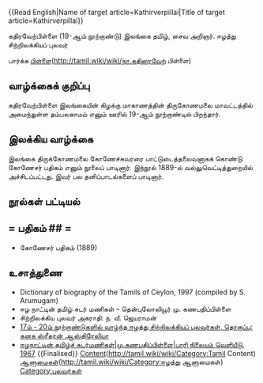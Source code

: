 {{Read English|Name of target article=Kathirverpillai|Title of target article=Kathirverpillai}}

கதிரவேற்பிள்ளை (19-ஆம் நூற்றாண்டு) இலங்கை தமிழ், சைவ அறிஞர். ஈழத்து சிற்றிலக்கியப் புலவர் 

பார்க்க [பிள்ளை](நா.கதிரைவேற்)(http://tamil.wiki/wiki/நா.கதிரைவேற் பிள்ளை)  
## வாழ்க்கைக் குறிப்பு
கதிரவேற்பிள்ளை இலங்கையின் கிழக்கு மாகாணத்தின் திருகோணமலை மாவட்டத்தில் அமைந்துள்ள தம்பலகாமம் எனும் ஊரில் 19-ஆம் நூற்றாண்டில் பிறந்தார்.
## இலக்கிய வாழ்க்கை
இலங்கை திருக்கோணமலை கோணேச்சுவரரை பாட்டுடைத்தலைவனாகக் கொண்டு கோணேசர் பதிகம் எனும் நூலைப் பாடினார். இந்நூல் 1889-ல் வல்லுவெட்டித்துறையில் அச்சிடப்பட்டது. இவர் பல தனிப்பாடல்களைப் பாடினார்.
## நூல்கள் பட்டியல்
## = பதிகம் ## =
* கோணேசர் பதிகம் (1889)
## உசாத்துணை
* Dictionary of biography of the Tamils of Ceylon, 1997 (compiled by S. Arumugam)
* ஈழ நாட்டின் தமிழ் சுடர் மணிகள் – தென்புலோலியூர் மு. கணபதிப்பிள்ளை
* சிற்றிலக்கிய புலவர் அகராதி: ந. வீ. ஜெயராமன்
* [17ம் - 20ம் நூற்றாண்டுகளில் வாழ்ந்த ஈழத்து சிற்றிலக்கியப் புலவர்கள், தொகுப்பு: கனக ஸ்ரீதரன் ஆஸ்திரேலியா](http://kanaga_sritharan.tripod.com/sittilakkiyam.htm#2)
* [ஈழநாட்டின் தமிழ்ச் சுடர்மணிகள்|மு.கணபதிப்பிள்ளை|பாரி நிலையம் வெளியீடு, 1967](https://noolaham.org/wiki/index.php/%E0%AE%88%E0%AE%B4%E0%AE%A8%E0%AE%BE%E0%AE%9F%E0%AF%8D%E0%AE%9F%E0%AE%BF%E0%AE%A9%E0%AF%8D_%E0%AE%A4%E0%AE%AE%E0%AE%BF%E0%AE%B4%E0%AF%8D%E0%AE%9A%E0%AF%8D_%E0%AE%9A%E0%AF%81%E0%AE%9F%E0%AE%B0%E0%AF%8D%E0%AE%AE%E0%AE%A3%E0%AE%BF%E0%AE%95%E0%AE%B3%E0%AF%8D)
{{Finalised}}
[Content](Category:Tamil)(http://tamil.wiki/wiki/Category:Tamil Content)
[ஆளுமைகள்](Category:ஈழத்து)(http://tamil.wiki/wiki/Category:ஈழத்து ஆளுமைகள்)
[Category:புலவர்கள்](http://tamil.wiki/wiki/Category:புலவர்கள்)